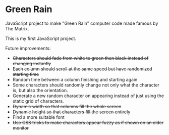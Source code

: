 # Green Rain
JavaScript project to make "Green Rain" computer code made famous by The Matrix.

This is my first JavaScript project.

Future improvements:
* ~~Characters should fade from white to green then black instead of changing instantly~~
* ~~Each column should scroll at the same speed but have randomized starting time~~
* Random time between a column finishing and starting again
* Some characters should randomly change not only what the character is, but also the orientation.
* Generate a new random character on appearing instead of just using the static grid of characters.
* ~~Dynamic width so that columns fill the whole screen~~
* ~~Dynamic height so that characters fill the screen entirely~~
* Find a more suitable font
* ~~Use CSS tricks to make characters appear fuzzy as if shown on an older monitor~~